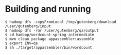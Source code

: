 # Building and running

    $ hadoop dfs -copyFromLocal /tmp/gutenberg/download /user/gutenberg/input
    $ hadoop dfs -rmr /user/gutenberg/qa/output
    $ cd hadoop/wordcount-spring-intermediate
    $ mvn clean package appassembler:assemble
    $ export ENV=qa
    $ sh ./target/appassembler/bin/wordcount

